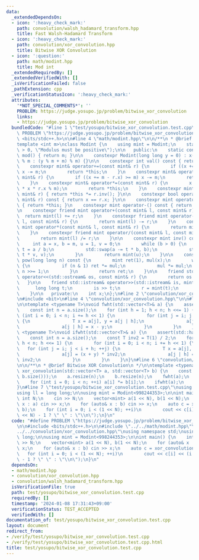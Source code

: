 ```yaml
---
data:
  _extendedDependsOn:
  - icon: ':heavy_check_mark:'
    path: convolution/walsh_hadamard_transform.hpp
    title: Fast Walsh-Hadamard Transform
  - icon: ':heavy_check_mark:'
    path: convolution/xor_convolution.hpp
    title: Bitwise XOR Convolution
  - icon: ':question:'
    path: math/modint.hpp
    title: Mod int
  _extendedRequiredBy: []
  _extendedVerifiedWith: []
  _isVerificationFailed: false
  _pathExtension: cpp
  _verificationStatusIcon: ':heavy_check_mark:'
  attributes:
    '*NOT_SPECIAL_COMMENTS*': ''
    PROBLEM: https://judge.yosupo.jp/problem/bitwise_xor_convolution
    links:
    - https://judge.yosupo.jp/problem/bitwise_xor_convolution
  bundledCode: "#line 1 \"test/yosupo/bitwise_xor_convolution.test.cpp\"\n#define\
    \ PROBLEM \"https://judge.yosupo.jp/problem/bitwise_xor_convolution\"\n\n#include\
    \ <bits/stdc++.h>\n\n#line 4 \"math/modint.hpp\"\n\n/**\n * @brief Mod int\n */\n\
    template <int m>\nclass Modint {\n    using mint = Modint;\n    static_assert(m\
    \ > 0, \"Modulus must be positive\");\n\n   public:\n    static constexpr int\
    \ mod() { return m; }\n\n    constexpr Modint(long long y = 0) : x(y >= 0 ? y\
    \ % m : (y % m + m) % m) {}\n\n    constexpr int val() const { return x; }\n\n\
    \    constexpr mint& operator+=(const mint& r) {\n        if ((x += r.x) >= m)\
    \ x -= m;\n        return *this;\n    }\n    constexpr mint& operator-=(const\
    \ mint& r) {\n        if ((x += m - r.x) >= m) x -= m;\n        return *this;\n\
    \    }\n    constexpr mint& operator*=(const mint& r) {\n        x = static_cast<int>(1LL\
    \ * x * r.x % m);\n        return *this;\n    }\n    constexpr mint& operator/=(const\
    \ mint& r) { return *this *= r.inv(); }\n\n    constexpr bool operator==(const\
    \ mint& r) const { return x == r.x; }\n\n    constexpr mint operator+() const\
    \ { return *this; }\n    constexpr mint operator-() const { return mint(-x); }\n\
    \n    constexpr friend mint operator+(const mint& l, const mint& r) {\n      \
    \  return mint(l) += r;\n    }\n    constexpr friend mint operator-(const mint&\
    \ l, const mint& r) {\n        return mint(l) -= r;\n    }\n    constexpr friend\
    \ mint operator*(const mint& l, const mint& r) {\n        return mint(l) *= r;\n\
    \    }\n    constexpr friend mint operator/(const mint& l, const mint& r) {\n\
    \        return mint(l) /= r;\n    }\n\n    constexpr mint inv() const {\n   \
    \     int a = x, b = m, u = 1, v = 0;\n        while (b > 0) {\n            int\
    \ t = a / b;\n            std::swap(a -= t * b, b);\n            std::swap(u -=\
    \ t * v, v);\n        }\n        return mint(u);\n    }\n\n    constexpr mint\
    \ pow(long long n) const {\n        mint ret(1), mul(x);\n        while (n > 0)\
    \ {\n            if (n & 1) ret *= mul;\n            mul *= mul;\n           \
    \ n >>= 1;\n        }\n        return ret;\n    }\n\n    friend std::ostream&\
    \ operator<<(std::ostream& os, const mint& r) {\n        return os << r.x;\n \
    \   }\n\n    friend std::istream& operator>>(std::istream& is, mint& r) {\n  \
    \      long long t;\n        is >> t;\n        r = mint(t);\n        return is;\n\
    \    }\n\n   private:\n    int x;\n};\n#line 2 \"convolution/xor_convolution.hpp\"\
    \n#include <bit>\n#line 4 \"convolution/xor_convolution.hpp\"\n\n#line 5 \"convolution/walsh_hadamard_transform.hpp\"\
    \n\ntemplate <typename T>\nvoid fwht(std::vector<T>& a) {\n    assert(std::has_single_bit(a.size()));\n\
    \    const int n = a.size();\n    for (int h = 1; h < n; h <<= 1) {\n        for\
    \ (int i = 0; i < n; i += h << 1) {\n            for (int j = i; j < i + h; ++j)\
    \ {\n                T x = a[j], y = a[j | h];\n                a[j] = x + y;\n\
    \                a[j | h] = x - y;\n            }\n        }\n    }\n}\n\ntemplate\
    \ <typename T>\nvoid ifwht(std::vector<T>& a) {\n    assert(std::has_single_bit(a.size()));\n\
    \    const int n = a.size();\n    const T inv2 = T(1) / 2;\n    for (int h = 1;\
    \ h < n; h <<= 1) {\n        for (int i = 0; i < n; i += h << 1) {\n         \
    \   for (int j = i; j < i + h; ++j) {\n                T x = a[j], y = a[j | h];\n\
    \                a[j] = (x + y) * inv2;\n                a[j | h] = (x - y) *\
    \ inv2;\n            }\n        }\n    }\n}\n#line 6 \"convolution/xor_convolution.hpp\"\
    \n\n/**\n * @brief Bitwise XOR Convolution\n */\n\ntemplate <typename T>\nstd::vector<T>\
    \ xor_convolution(std::vector<T> a, std::vector<T> b) {\n    const int n = std::bit_ceil(std::max(a.size(),\
    \ b.size()));\n    a.resize(n);\n    b.resize(n);\n    fwht(a);\n    fwht(b);\n\
    \    for (int i = 0; i < n; ++i) a[i] *= b[i];\n    ifwht(a);\n    return a;\n\
    }\n#line 7 \"test/yosupo/bitwise_xor_convolution.test.cpp\"\nusing namespace std;\n\
    using ll = long long;\n\nusing mint = Modint<998244353>;\n\nint main() {\n   \
    \ int N;\n    cin >> N;\n    vector<mint> a(1 << N), b(1 << N);\n    for (auto&\
    \ x : a) cin >> x;\n    for (auto& x : b) cin >> x;\n    auto c = xor_convolution(a,\
    \ b);\n    for (int i = 0; i < (1 << N); ++i)\n        cout << c[i] << (i < (1\
    \ << N) - 1 ? \" \" : \"\\n\");\n}\n"
  code: "#define PROBLEM \"https://judge.yosupo.jp/problem/bitwise_xor_convolution\"\
    \n\n#include <bits/stdc++.h>\n\n#include \"../../math/modint.hpp\"\n#include \"\
    ../../convolution/xor_convolution.hpp\"\nusing namespace std;\nusing ll = long\
    \ long;\n\nusing mint = Modint<998244353>;\n\nint main() {\n    int N;\n    cin\
    \ >> N;\n    vector<mint> a(1 << N), b(1 << N);\n    for (auto& x : a) cin >>\
    \ x;\n    for (auto& x : b) cin >> x;\n    auto c = xor_convolution(a, b);\n \
    \   for (int i = 0; i < (1 << N); ++i)\n        cout << c[i] << (i < (1 << N)\
    \ - 1 ? \" \" : \"\\n\");\n}\n"
  dependsOn:
  - math/modint.hpp
  - convolution/xor_convolution.hpp
  - convolution/walsh_hadamard_transform.hpp
  isVerificationFile: true
  path: test/yosupo/bitwise_xor_convolution.test.cpp
  requiredBy: []
  timestamp: '2024-01-08 17:31:43+09:00'
  verificationStatus: TEST_ACCEPTED
  verifiedWith: []
documentation_of: test/yosupo/bitwise_xor_convolution.test.cpp
layout: document
redirect_from:
- /verify/test/yosupo/bitwise_xor_convolution.test.cpp
- /verify/test/yosupo/bitwise_xor_convolution.test.cpp.html
title: test/yosupo/bitwise_xor_convolution.test.cpp
---
```

